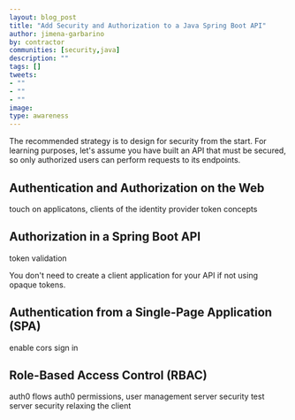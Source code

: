```yaml
---
layout: blog_post
title: "Add Security and Authorization to a Java Spring Boot API"
author: jimena-garbarino
by: contractor
communities: [security,java]
description: ""
tags: []
tweets:
- ""
- ""
- ""
image:
type: awareness
---
```


The recommended strategy is to design for security from the start. For learning purposes, let's assume you have built an API that must be secured, so only authorized users can perform requests to its endpoints.

## Authentication and Authorization on the Web

touch on applicatons, clients of the identity provider
token concepts

## Authorization in a Spring Boot API

token validation

You don't need to create a client application for your API if not using opaque tokens.


## Authentication from a Single-Page Application (SPA)

enable cors
sign in

## Role-Based Access Control (RBAC)

auth0 flows
auth0 permissions, user management
server security
test server security relaxing the client
